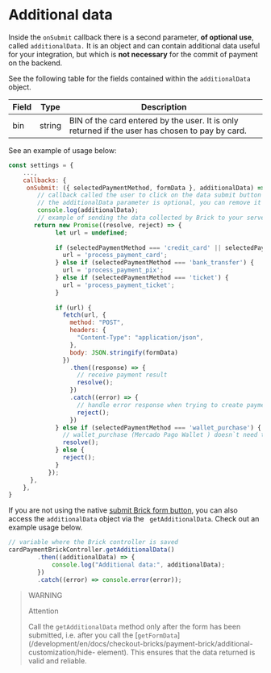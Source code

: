 # Additional data

Inside the `onSubmit` callback there is a second parameter, **of optional use**, called `additionalData.` It is an object and can contain additional data useful for your integration, but which is **not necessary** for the commit of payment on the backend.

See the following table for the fields contained within the `additionalData` object.

|Field | Type | Description |
|--- |--- | --- |
| bin | string | BIN of the card entered by the user. It is only returned if the user has chosen to pay by card.|

See an example of usage below:

```javascript
const settings = {
    ...,
    callbacks: {
     onSubmit: ({ selectedPaymentMethod, formData }, additionalData) => {
        // callback called the user to click on the data submit button
        // the additionalData parameter is optional, you can remove it if you want
        console.log(additionalData);
        // example of sending the data collected by Brick to your server
       return new Promise((resolve, reject) => {
             let url = undefined;
 
             if (selectedPaymentMethod === 'credit_card' || selectedPaymentMethod === 'debit_card') {
               url = 'process_payment_card';
             } else if (selectedPaymentMethod === 'bank_transfer') {
               url = 'process_payment_pix';
             } else if (selectedPaymentMethod === 'ticket') {
               url = 'process_payment_ticket';
             }
 
             if (url) {
               fetch(url, {
                 method: "POST",
                 headers: {
                   "Content-Type": "application/json",
                 },
                 body: JSON.stringify(formData)
               })
                 .then((response) => {
                   // receive payment result
                   resolve();
                 })
                 .catch((error) => {
                   // handle error response when trying to create payment
                   reject();
                 })
             } else if (selectedPaymentMethod === 'wallet_purchase') {
               // wallet_purchase (Mercado Pago Wallet ) doesn`t need to be sent from the backend
               resolve();
             } else {
               reject();
             }
           });
      },
    },
}

```

If you are not using the native [submit Brick form button](/development/en/docs/checkout-bricks/payment-brick/additional-customization/hide-element), you can also access the `additionalData` object via the ` getAdditionalData`. Check out an example usage below.

```javascript
// variable where the Brick controller is saved
cardPaymentBrickController.getAdditionalData()
        .then((additionalData) => {
            console.log("Additional data:", additionalData);
        })
        .catch((error) => console.error(error));
```

> WARNING
>
> Attention
>
> Call the `getAdditionalData` method only after the form has been submitted, i.e. after you call the [`getFormData`](/development/en/docs/checkout-bricks/payment-brick/additional-customization/hide- element). This ensures that the data returned is valid and reliable.